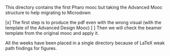 
This directory contains the first Pharo mooc but taking the Advanced Mooc structure to help migrating to Microdown

[x] The first step is to produce the pdf even with the wrong visual (with the template of the Advanced Design Mooc) 
[ ] Then we will check the beamer template from the original mooc and apply it. 

All the weeks have been placed in a single directory because of LaTeX weak path findings for figures.



